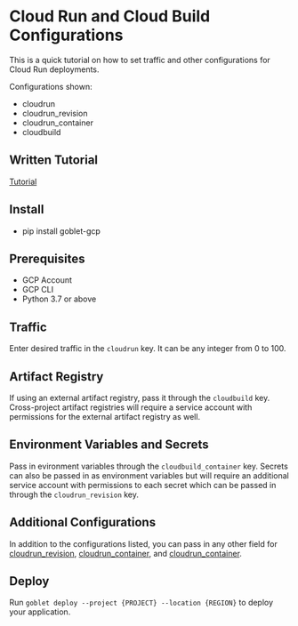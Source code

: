 # Cloud Run and Cloud Build Configurations

This is a quick tutorial on how to set traffic and other configurations for Cloud Run deployments.

Configurations shown:
* cloudrun
* cloudrun_revision
* cloudrun_container
* cloudbuild

## Written Tutorial

[Tutorial](https://engineering.premise.com/traffic-revisions-and-artifact-registries-in-google-cloud-run-made-easy-with-goblet-1a3fa86de25c)

## Install

* pip install goblet-gcp

## Prerequisites 

* GCP Account
* GCP CLI
* Python 3.7 or above

## Traffic

Enter desired traffic in the `cloudrun` key. It can be any integer from 0 to 100. 

## Artifact Registry

If using an external artifact registry, pass it through the `cloudbuild` key. Cross-project artifact registries will require a service account with permissions for the external artifact registry as well.

## Environment Variables and Secrets

Pass in evironment variables through the `cloudbuild_container` key. Secrets can also be passed in as environment variables but will require an additional service account with permissions to each secret which can be passed in through the `cloudrun_revision` key.

## Additional Configurations

In addition to the configurations listed, you can pass in any other field for [cloudrun_revision](https://cloud.google.com/run/docs/reference/rest/v2/projects.locations.services#RevisionTemplate), [cloudrun_container](https://cloud.google.com/run/docs/reference/rest/v2/Container), and [cloudrun_container](https://cloud.google.com/build/docs/api/reference/rest/v1/projects.builds#Build).

## Deploy

Run `goblet deploy --project {PROJECT} --location {REGION}` to deploy your application.
